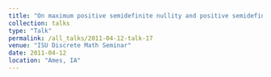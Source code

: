 ```yaml
---
title: "On maximum positive semidefinite nullity and positive semidefinite zero forcing number of partial 2-trees"
collection: talks
type: "Talk"
permalink: /all_talks/2011-04-12-talk-17
venue: "ISU Discrete Math Seminar"
date: 2011-04-12
location: "Ames, IA"
---
```


